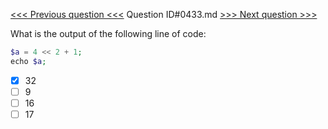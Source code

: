 [<<< Previous question <<<](0432.md)  Question ID#0433.md  [>>> Next question >>>](0434.md) 

What is the output of the following line of code:

```php
$a = 4 << 2 + 1;
echo $a;
```

- [x] 32
- [ ] 9
- [ ] 16
- [ ] 17
